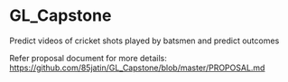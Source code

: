 # GL_Capstone
Predict videos of cricket shots played by batsmen and predict outcomes

Refer proposal document for more details: https://github.com/85jatin/GL_Capstone/blob/master/PROPOSAL.md
